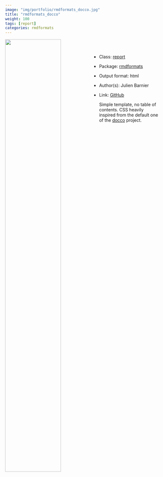 ```yaml
---
image: "img/portfolio/rmdformats_docco.jpg"
title: "rmdformats_docco"
weight: 100
tags: [report]
categories: rmdformats
---
```




<!--more-->

<p><a href="../../img/portfolio/rmdformats_docco.jpg"><img class = "jf-image-shadow" src="../../img/portfolio/rmdformats_docco.jpg" width="60%"  align="left"></a></p>

<br><br>

- Class: [report](../../tags/report)
- Package: [rmdformats](rmdformats)
- Output format: html

- Author(s): Julien Barnier
- Link: [GitHub](https://github.com/juba/rmdformats)

Simple template, no table of contents. CSS heavily inspired from the default one of the [docco](https://jashkenas.github.io/docco/) project.
